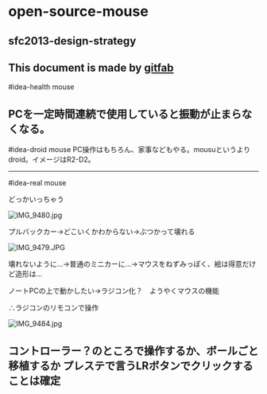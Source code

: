 # open-source-mouse
## sfc2013-design-strategy   
This document is made by [gitfab](http://gitfab.org)
---
#idea-health mouse

PCを一定時間連続で使用していると振動が止まらなくなる。
---
#idea-droid mouse
PC操作はもちろん、家事などもやる。mousuというよりdroid。イメージはR2-D2。

---
#idea-real mouse

どっかいっちゃう


![IMG_9480.jpg](https://raw.github.com/takerock/open-source-mouse/master/gitfab/resources/IMG_9480.jpg)

プルバックカー→どこいくかわからない→ぶつかって壊れる

![IMG_9479.JPG](https://raw.github.com/takerock/open-source-mouse/master/gitfab/resources/IMG_9479.JPG)

壊れないように…→普通のミニカーに…→マウスをねずみっぽく、絵は得意だけど造形は…

ノートPCの上で動かしたい→ラジコン化？　ようやくマウスの機能

∴ラジコンのリモコンで操作



![IMG_9484.jpg](https://raw.github.com/takerock/open-source-mouse/master/gitfab/resources/IMG_9484.jpg)

コントローラー？のところで操作するか、ボールごと移植するか
プレステで言うLRボタンでクリックすることは確定
---
